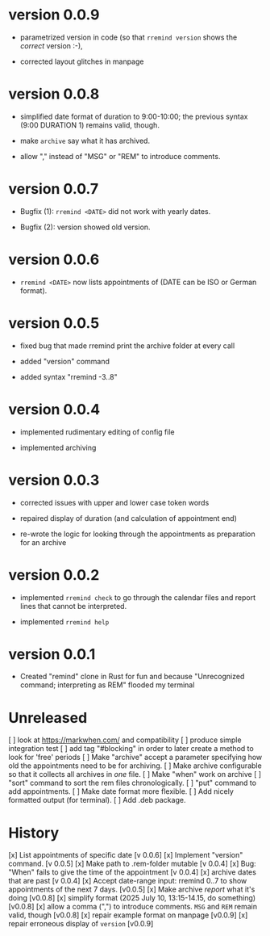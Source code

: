 # version 0.0.9

- parametrized version in code (so that `rremind version` shows the *correct* version :-), 

- corrected layout glitches in manpage

# version 0.0.8

- simplified date format of duration to 9:00-10:00; the previous syntax (9:00 DURATION 1) remains valid, though.

- make `archive` say what it has archived.

- allow "," instead of "MSG" or "REM" to introduce comments.

# version 0.0.7

- Bugfix (1): `rremind <DATE>` did not work with yearly dates.

- Bugfix (2): version showed old version.

# version 0.0.6

- `rremind <DATE>` now lists appointments of <DATE> (DATE can be ISO or German format).

# version 0.0.5

- fixed bug that made rremind print the archive folder at every call

- added "version" command

- added syntax "rremind -3..8" 

# version 0.0.4

- implemented rudimentary editing of config file

- implemented archiving

# version 0.0.3

- corrected issues with upper and lower case token words

- repaired display of duration (and calculation of appointment end)

- re-wrote the logic for looking through the appointments as preparation for an archive

# version 0.0.2

- implemented `rremind check` to go through the calendar files and report lines that cannot be interpreted.

- implemented `rremind help`

# version 0.0.1

- Created "remind" clone in Rust for fun and because "Unrecognized command; interpreting as REM" flooded my terminal

# Unreleased

[ ] look at <https://markwhen.com/> and compatibility
[ ] produce simple integration test
[ ] add tag "#blocking" in order to later create a method to look for 'free' periods
[ ] Make "archive" accept a parameter specifying how old the appointments need to be for archiving.
[ ] Make archive configurable so that it collects all archives in *one* file.
[ ] Make "when" work on archive
[ ] "sort" command to sort the rem files chronologically.
[ ] "put" command to add appointments.
[ ] Make date format more flexible.
[ ] Add nicely formatted output (for terminal).
[ ] Add .deb package.

# History

[x] List appointments of specific date [v 0.0.6]
[x] Implement "version" command. [v 0.0.5]
[x] Make path to .rem-folder mutable [v 0.0.4]
[x] Bug: "When" fails to give the time of the appointment [v 0.0.4]
[x] archive dates that are past [v 0.0.4]
[x] Accept date-range input: rremind 0..7 to show appointments of the next 7 days. [v0.0.5]
[x] Make archive *report* what it's doing [v0.0.8]
[x] simplify format (2025 July 10, 13:15-14.15, do something) [v0.0.8]
[x] allow a comma (",") to introduce comments. `MSG` and `REM` remain valid, though [v0.0.8]
[x] repair example format on manpage [v0.0.9]
[x] repair erroneous display of `version` [v0.0.9]
